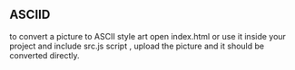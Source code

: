 ## ASCIID

to convert a picture to ASCII style art open index.html or use it inside your project and include src.js script , upload the picture and it should be converted directly.
